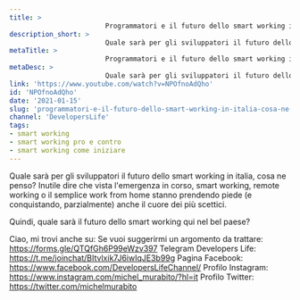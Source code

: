 ```yaml
---
title: > 
                        Programmatori e il futuro dello smart working in italia, cosa ne penso?
description_short: > 
                        Quale sarà per gli sviluppatori il futuro dello smart working in italia, cosa ne penso? Inutile dire che vista l'emergenza in corso, ...
metaTitle: > 
                        Programmatori e il futuro dello smart working in italia, cosa ne penso?
metaDesc: > 
                        Quale sarà per gli sviluppatori il futuro dello smart working in italia, cosa ne penso? Inutile dire che vista l'emergenza in corso, ...
link: 'https://www.youtube.com/watch?v=NPOfnoAdQho'
id: 'NPOfnoAdQho'
date: '2021-01-15'
slug: 'programmatori-e-il-futuro-dello-smart-working-in-italia-cosa-ne-penso'
channel: 'DevelopersLife'
tags: 
- smart working
- smart working pro e contro
- smart working come iniziare
---
```

Quale sarà per gli sviluppatori il futuro dello smart working in italia, cosa ne penso?
Inutile dire che vista l'emergenza in corso, smart working, remote working o il semplice work from home stanno prendendo piede (e conquistando, parzialmente) anche il cuore dei più scettici.

Quindi, quale sarà il futuro dello smart working qui nel bel paese?

Ciao, mi trovi anche su:
Se vuoi suggerirmi un argomento da trattare: https://forms.gle/QTQfGh6P99eWzv397
Telegram Developers Life: https://t.me/joinchat/BItvlxik7J6iwIqJE3b99g
Pagina Facebook: https://www.facebook.com/DevelopersLifeChannel/
Profilo Instagram: https://www.instagram.com/michel_murabito/?hl=it
Profilo Twitter: https://twitter.com/michelmurabito